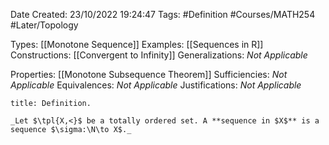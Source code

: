 <div class="topSpace"></div>

Date Created: 23/10/2022 19:24:47
Tags: #Definition #Courses/MATH254 #Later/Topology

Types: [[Monotone Sequence]]
Examples: [[Sequences in R]]
Constructions: [[Convergent to Infinity]]
Generalizations: _Not Applicable_

Properties: [[Monotone Subsequence Theorem]]
Sufficiencies: _Not Applicable_
Equivalences: _Not Applicable_
Justifications: _Not Applicable_

``` ad-Definition
title: Definition.

_Let $\tpl{X,<}$ be a totally ordered set. A **sequence in $X$** is a sequence $\sigma:\N\to X$._

```
